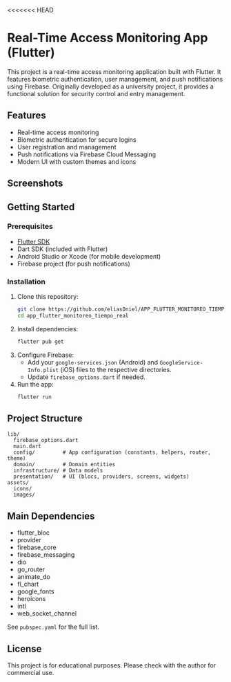 <<<<<<< HEAD

# Real-Time Access Monitoring App (Flutter)

This project is a real-time access monitoring application built with Flutter. It features biometric authentication, user management, and push notifications using Firebase. Originally developed as a university project, it provides a functional solution for security control and entry management.

## Features
- Real-time access monitoring
- Biometric authentication for secure logins
- User registration and management
- Push notifications via Firebase Cloud Messaging
- Modern UI with custom themes and icons

## Screenshots
<!-- Add screenshots here if available -->

## Getting Started

### Prerequisites
- [Flutter SDK](https://flutter.dev/docs/get-started/install)
- Dart SDK (included with Flutter)
- Android Studio or Xcode (for mobile development)
- Firebase project (for push notifications)

### Installation
1. Clone this repository:
   ```sh
   git clone https://github.com/eliasDniel/APP_FLUTTER_MONITOREO_TIEMPO_REAL.git
   cd app_flutter_monitoreo_tiempo_real
   ```
2. Install dependencies:
   ```sh
   flutter pub get
   ```
3. Configure Firebase:
   - Add your `google-services.json` (Android) and `GoogleService-Info.plist` (iOS) files to the respective directories.
   - Update `firebase_options.dart` if needed.
4. Run the app:
   ```sh
   flutter run
   ```

## Project Structure

```
lib/
  firebase_options.dart
  main.dart
  config/         # App configuration (constants, helpers, router, theme)
  domain/         # Domain entities
  infrastructure/ # Data models
  presentation/   # UI (blocs, providers, screens, widgets)
assets/
  icons/
  images/
```

## Main Dependencies
- flutter_bloc
- provider
- firebase_core
- firebase_messaging
- dio
- go_router
- animate_do
- fl_chart
- google_fonts
- heroicons
- intl
- web_socket_channel

See `pubspec.yaml` for the full list.

## License
This project is for educational purposes. Please check with the author for commercial use.
